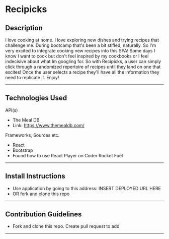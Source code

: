 # Recipicks

<!-- Add Screenshot -->

## Description

I love cooking at home. I love exploring new dishes and trying recipes that challenge me. During bootcamp that's been a bit stifled, naturally. So I'm very excited to integrate cooking new recipes into this SPA! Some days I know I want to cook but don't feel inspired by my cookbooks or I feel indecisive about what Im googling for. So with Recipicks, a user can simply click through a randomized repertoire of recipes until they land on one that excites! Once the user selects a recipe they'll have all the information they need to replicate it. Enjoy!

---

## Technologies Used

API(s)
- The Meal DB
- Link: https://www.themealdb.com/

Frameworks, Sources etc.
- React
- Bootstrap
- Found how to use React Player on Coder Rocket Fuel 

---

## Install Instructions
- Use application by going to this address: INSERT DEPLOYED URL HERE
- OR fork and clone this repo
---

## Contribution Guidelines

- Fork and clone this repo. Create pull request to add
---
